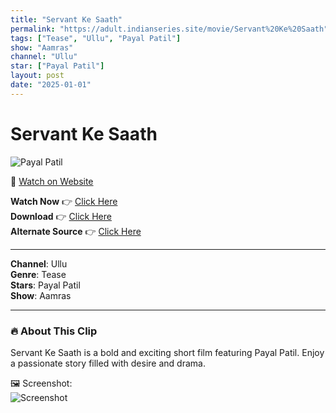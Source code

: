 ```yaml
---
title: "Servant Ke Saath"
permalink: "https://adult.indianseries.site/movie/Servant%20Ke%20Saath"
tags: ["Tease", "Ullu", "Payal Patil"]
show: "Aamras"
channel: "Ullu"
star: ["Payal Patil"]
layout: post
date: "2025-01-01"
---
```


# Servant Ke Saath

![Payal Patil](https://shorts.desisins.com/wp-content/uploads/2024/05/Payal-Patil-Aamras-Tease-Rabbit-DesiSins.com_.jpg)

🔗 [Watch on Website](https://adult.indianseries.site/movie/Servant%20Ke%20Saath)

**Watch Now** 👉 [Click Here](https://adult.indianseries.site/movie/Servant%20Ke%20Saath)  
**Download** 👉 [Click Here](https://adult.indianseries.site/movie/Servant%20Ke%20Saath)  
**Alternate Source** 👉 [Click Here](https://adult.indianseries.site/movie/Servant%20Ke%20Saath)

---

**Channel**: Ullu  
**Genre**: Tease  
**Stars**: Payal Patil  
**Show**: Aamras

---

### 🔥 About This Clip

Servant Ke Saath is a bold and exciting short film featuring Payal Patil. Enjoy a passionate story filled with desire and drama.
 
🖼️ Screenshot:  
![Screenshot](https://shorts.desisins.com/wp-content/uploads/2024/05/Payal-Patil-Aamras-Tease-Rabbit-DesiSins.com_.jpg)
